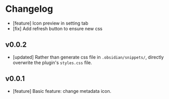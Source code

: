 # Changelog

- [feature] Icon preview in setting tab
- [fix] Add refresh button to ensure new css

## v0.0.2
- [updated] Rather than generate css file in `.obsidian/snippets/`, directly overwrite the plugin's `styles.css` file.

## v0.0.1
- [feature] Basic feature: change metadata icon.
